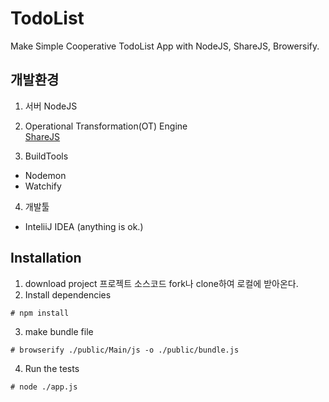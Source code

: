 # TodoList
Make Simple Cooperative TodoList App with NodeJS, ShareJS, Browersify. 

## 개발환경
1. 서버
NodeJS

2. Operational Transformation(OT) Engine  
[ShareJS](https://github.com/josephg/ShareJS)

3. BuildTools
+ Nodemon
+ Watchify

4. 개발툴
+ InteliiJ IDEA
(anything is ok.)

## Installation
1. download project
프로젝트 소스코드 fork나 clone하여 로컬에 받아온다.
2. Install dependencies
```
# npm install 
```
3. make bundle file
```
# browserify ./public/Main/js -o ./public/bundle.js
```
4. Run the tests
```
# node ./app.js
```
